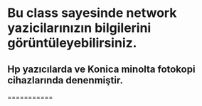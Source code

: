 # Bu class sayesinde network yazicilarınızın bilgilerini görüntüleyebilirsiniz.
## Hp yazıcılarda ve Konica minolta fotokopi cihazlarında denenmiştir.
===========
